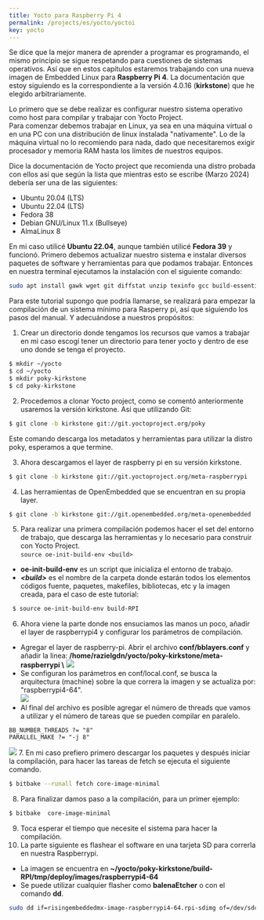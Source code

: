 ```yaml
---
title: Yocto para Raspberry Pi 4
permalink: /projects/es/yocto/yoctoi
key: yocto
---
```


Se dice que la mejor manera de aprender a programar es programando, el mismo principio se sigue respetando para cuestiones de sistemas operativos. Así que en
estos capítulos estaremos trabajando con una nueva imagen de Embedded Linux para **Raspberry Pi 4**. La documentación que estoy siguiendo es la correspondiente a la versión 4.0.16 (**kirkstone**) que he elegido arbitrariamente.    

Lo primero que se debe realizar es configurar nuestro sistema operativo como host para compilar y trabajar con Yocto Project.    
Para comenzar debemos trabajar en Linux, ya sea en una máquina virtual o en una PC con una distribución de linux instalada "nativamente". Lo de la máquina virtual no lo recomiendo para nada,  dado que necesitaremos exigir procesador y memoria RAM hasta los límites de nuestros equipos.   

Dice la documentación de Yocto project que recomienda una  distro probada con ellos así que según la lista que mientras esto se escribe (Marzo 2024) debería ser una de las siguientes:
- Ubuntu 20.04 (LTS)
- Ubuntu 22.04 (LTS)
- Fedora 38
- Debian GNU/Linux 11.x (Bullseye)
- AlmaLinux 8   

En mi caso utilicé **Ubuntu 22.04**, aunque también utilicé **Fedora 39** y funcionó. Primero debemos actualizar nuestro sistema e instalar diversos paquetes de software y herramientas para que podamos trabajar. Entonces en nuestra terminal ejecutamos la instalación con el siguiente comando:    
```bash 
sudo apt install gawk wget git diffstat unzip texinfo gcc build-essential chrpath socat cpio python3 python3-pip python3-pexpect xz-utils debianutils iputils-ping python3-git python3-jinja2 libegl1-mesa libsdl1.2-dev python3-subunit mesa-common-dev zstd liblz4-tool file locales libacl1
```   

Para este tutorial supongo que podría llamarse, se realizará para empezar la compilación de un sistema mínimo para Rasperry pi, así que siguiendo los pasos del manual. Y adecuándose a nuestros propósitos:   
1. Crear un directorio donde tengamos los recursos que vamos a trabajar en mi caso escogí tener un directorio para tener yocto y dentro de ese uno donde se tenga el proyecto.
```bash
$ mkdir ~/yocto   
$ cd ~/yocto     
$ mkdir poky-kirkstone    
$ cd poky-kirkstone   
```
2. Procedemos a clonar Yocto project, como se comentó anteriormente usaremos la versión kirkstone. Así que utilizando Git:      
```bash
$ git clone -b kirkstone git://git.yoctoproject.org/poky
```
Este comando descarga los metadatos y herramientas para utilizar la distro poky, esperamos a que termine.    

3. Ahora descargamos el layer de raspberry pi en su versión kirkstone.     
```bash 
$ git clone -b kirkstone git://git.yoctoproject.org/meta-raspberrypi
```

4. Las herramientas de OpenEmbedded que se encuentran en su propia layer.     
```bash 
$ git clone -b kirkstone git://git.openembedded.org/meta-openembedded
```

5. Para realizar una primera compilación podemos hacer el set del entorno de trabajo, que descarga las herramientas y lo necesario para construir  con Yocto Project.     
`source oe-init-build-env <build>`
 - **oe-init-build-env** es un script que inicializa el entorno de trabajo. 
 - ***\<build\>*** es el nombre de la carpeta donde estarán todos los elementos códigos fuente, paquetes, makefiles, bibliotecas, etc y la imagen creada, para el caso de este tutorial:  
```bash
 $ source oe-init-build-env build-RPI 
```
6. Ahora viene la parte donde nos ensuciamos las manos un poco, añadir el layer de raspberrypi4 y configurar los parámetros de compilación.  
 - Agregar el layer de raspberry-pi. Abrir el archivo **conf/bblayers.conf** y añadir la linea: **/home/razielgdn/yocto/poky-kirkstone/meta-raspberrypi \\**
![](https://raw.githubusercontent.com/razielgdn/risingembeddedmx/main/assets/images/yp/yocto01.png)   
 - Se configuran los parámetros en conf/local.conf, se busca la arquitectura (machine) sobre la que correra la imagen y se actualiza por: "raspberrypi4-64".   
 ![](https://raw.githubusercontent.com/razielgdn/risingembeddedmx/main/assets/images/yp/yocto02.png)   
 - Al final del archivo es posible agregar el número de threads que vamos a utilizar y el número de tareas que se pueden compilar en paralelo.   
  ``` 
  BB_NUMBER_THREADS ?= "8"
  PARALLEL_MAKE ?= "-j 8"
  ```    
  ![](https://raw.githubusercontent.com/razielgdn/risingembeddedmx/main/assets/images/yp/yocto03.png)
7. En mi caso prefiero primero descargar los paquetes y después iniciar la compilación, para hacer las tareas de fetch se ejecuta el siguiente comando.
```bash
$ bitbake --runall fetch core-image-minimal   
```
8. Para finalizar damos paso a la compilación, para un primer ejemplo:
```bash
$ bitbake  core-image-minimal
```
9. Toca esperar el tiempo que necesite el sistema para hacer la compilación.   
10. La parte siguiente es flashear el software en una tarjeta SD para correrla en nuestra Raspberrypi.
  - La imagen se encuentra en **~/yocto/poky-kirkstone/build-RPI/tmp/deploy/images/raspberrypi4-64**
  - Se puede utilizar cualquier flasher como **balenaEtcher** o con el comando **dd**.
```bash
sudo dd if=risingembeddedmx-image-raspberrypi4-64.rpi-sdimg of=/dev/sdc status=progress bs=1M
``` 
